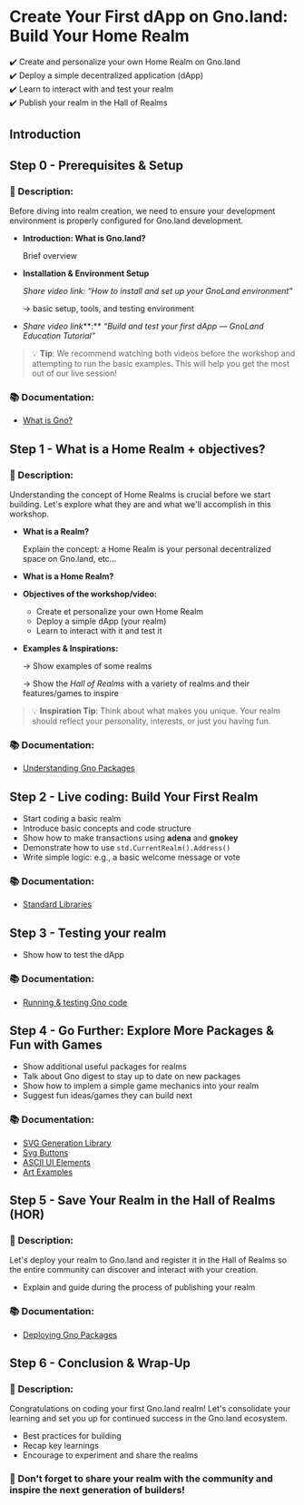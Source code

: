 # Create Your First dApp on Gno.land: Build Your Home Realm

✔️ Create and personalize your own Home Realm on Gno.land  
✔️ Deploy a simple decentralized application (dApp)  
✔️ Learn to interact with and test your realm    
✔️ Publish your realm in the Hall of Realms  

## Introduction

## Step 0 - Prerequisites & Setup

### 📑 Description:

Before diving into realm creation, we need to ensure your development environment is properly configured for Gno.land development.

- **Introduction: What is Gno.land?**
    
    Brief overview
    
- **Installation & Environment Setup**
    
    *Share video link: “How to install and set up your GnoLand environment”*
    
    → basic setup, tools, and testing environment
    
- *Share video link***:** *“Build and test your first dApp — GnoLand Education Tutorial”*
    
> 💡 **Tip**: We recommend watching both videos before the workshop and attempting to run the basic examples. This will help you get the most out of our live session!

### 📚 Documentation:

- [What is Gno?](https://docs.gno.land/builders/what-is-gnolang)
    

## Step 1 - What is a Home Realm + objectives?

### 📑 Description:

Understanding the concept of Home Realms is crucial before we start building. Let's explore what they are and what we'll accomplish in this workshop.

- **What is a Realm?**
    
    Explain the concept: a Home Realm is your personal decentralized space on Gno.land, etc…

- **What is a Home Realm?**

- **Objectives of the workshop/video:**
    - Create et personalize your own Home Realm
    - Deploy a simple dApp (your realm)
    - Learn to interact with it and test it
- **Examples & Inspirations:**
    
    → Show examples of some realms
    
    → Show the *Hall of Realms* with a variety of realms and their features/games to inspire
    
> 💡 **Inspiration Tip**: Think about what makes you unique. Your realm should reflect your personality, interests, or just you having fun.
    
### 📚 Documentation:
- [Understanding Gno Packages](https://docs.gno.land/resources/gno-packages)

## Step 2 - Live coding: Build Your First Realm

- Start coding a basic realm
- Introduce basic concepts and code structure
- Show how to make transactions using **adena** and **gnokey**
- Demonstrate how to use ```std.CurrentRealm().Address()```
- Write simple logic: e.g., a basic welcome message or vote

### 📚 Documentation:
- [Standard Libraries](https://docs.gno.land/resources/gno-stdlibs)

## Step 3 - Testing your realm

- Show how to test the dApp

### 📚 Documentation:
- [Running & testing Gno code](https://docs.gno.land/resources/gno-testing)

## Step 4 - Go Further: Explore More Packages & Fun with Games

- Show additional useful packages for realms
- Talk about Gno digest to stay up to date on new packages
- Show how to implem a simple game mechanics into your realm
- Suggest fun ideas/games they can build next

### 📚 Documentation:
- [SVG Generation Library](https://gno.land/p/demo/svg)
- [Svg Buttons](https://gno.land/p/leon/svgbtn)
- [ASCII UI Elements](https://gno.land/p/lou/ascii)
- [Art Examples](https://gno.land/r/demo/art)

## Step 5 - Save Your Realm in the Hall of Realms (HOR)

### 📑 Description:

Let's deploy your realm to Gno.land and register it in the Hall of Realms so the entire community can discover and interact with your creation.

- Explain and guide during the process of publishing your realm

### 📚 Documentation:
- [Deploying Gno Packages](https://docs.gno.land/builders/deploy-packages)

## Step 6 - Conclusion & Wrap-Up

### 📑 Description:

Congratulations on coding your first Gno.land realm! Let's consolidate your learning and set you up for continued success in the Gno.land ecosystem.

- Best practices for building
- Recap key learnings
- Encourage to experiment and share the realms

### 🌟 Don't forget to share your realm with the community and inspire the next generation of builders!
